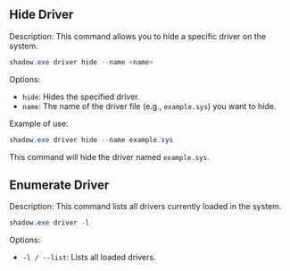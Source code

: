 ## Hide Driver

Description:
This command allows you to hide a specific driver on the system.

```powershell
shadow.exe driver hide --name <name>
```
Options:
* `hide`: Hides the specified driver.
* `name`: The name of the driver file (e.g., `example.sys`) you want to hide.

Example of use:

```powershell
shadow.exe driver hide --name example.sys
```

This command will hide the driver named `example.sys`.

## Enumerate Driver

Description:
This command lists all drivers currently loaded in the system.

```powershell
shadow.exe driver -l
```
Options:
* `-l / --list`: Lists all loaded drivers.

